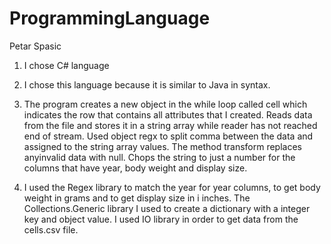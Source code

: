 # ProgrammingLanguage
Petar Spasic

1. I chose C# language

2. I chose this language because it is similar to Java in syntax.

3. The program creates a new object in the while loop  called cell which indicates the row that contains all attributes that I created. Reads data from the file and stores it in a string array while reader has not reached end of stream. Used object regx to split comma between the data and assigned to the string array values. The method transform replaces anyinvalid data with null. Chops the string to just a number for the columns that have year, body weight and display size.

4. I used the Regex library to match the year for year columns, to get body weight in grams and to get display size in i   inches. The Collections.Generic library I used to create a dictionary with a integer key and object value. 
   I used IO library in order to get data from the cells.csv file.

  
